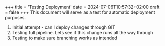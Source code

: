 +++
title = 'Testing Deployment'
date = 2024-07-06T10:57:32+02:00
draft = false
+++
This document will serve as a test for automatic deployment purposes.

1. Initial attempt - can I deploy changes through GIT
2. Testing full pipeline. Lets see if this change runs all the way through
3. Testing to make sure branching works as intended
